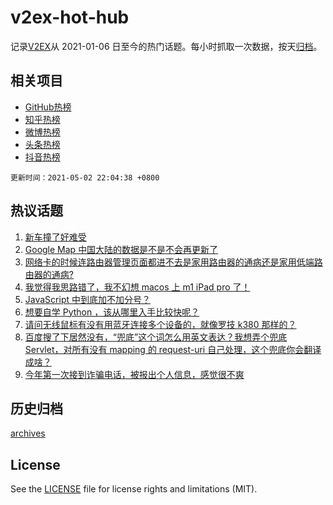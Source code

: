 # v2ex-hot-hub

 记录[V2EX](https://www.v2ex.com/)从 2021-01-06 日至今的热门话题。每小时抓取一次数据，按天[归档](archives)。
 
 ## 相关项目

- [GitHub热榜](https://github.com/snaildev/github-hot-hub)
- [知乎热榜](https://github.com/snaildev/zhihu-hot-hub)
- [微博热榜](https://github.com/snaildev/weibo-hot-hub)
- [头条热榜](https://github.com/snaildev/toutiao-hot-hub)
- [抖音热榜](https://github.com/snaildev/douyin-hot-hub)


 `更新时间：2021-05-02 22:04:38 +0800`

## 热议话题

1. [新车撞了好难受](https://www.v2ex.com/t/774599)
1. [Google Map 中国大陆的数据是不是不会再更新了](https://www.v2ex.com/t/774611)
1. [网络卡的时候连路由器管理页面都进不去是家用路由器的通病还是家用低端路由器的通病?](https://www.v2ex.com/t/774596)
1. [我觉得我思路错了，我不幻想 macos 上 m1 iPad pro 了！](https://www.v2ex.com/t/774619)
1. [JavaScript 中到底加不加分号？](https://www.v2ex.com/t/774657)
1. [想要自学 Python ，该从哪里入手比较快呢？](https://www.v2ex.com/t/774569)
1. [请问无线鼠标有没有用蓝牙连接多个设备的，就像罗技 k380 那样的？](https://www.v2ex.com/t/774558)
1. [百度搜了下居然没有，“兜底”这个词怎么用英文表达？我想弄个兜底 Servlet，对所有没有 mapping 的 request-uri 自己处理，这个兜底你会翻译成啥？](https://www.v2ex.com/t/774649)
1. [今年第一次接到诈骗电话，被报出个人信息，感觉很不爽](https://www.v2ex.com/t/774623)

## 历史归档

[archives](archives)

## License

See the [LICENSE](LICENSE) file for license rights and limitations (MIT).
